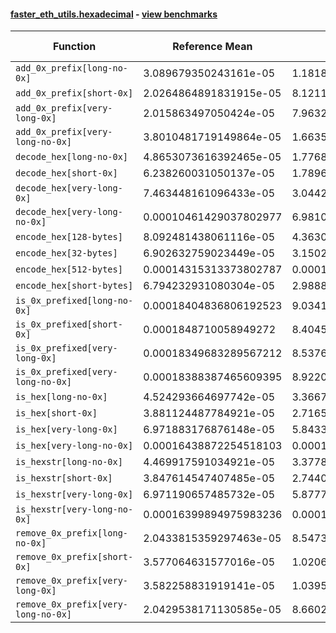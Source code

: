 #### [faster_eth_utils.hexadecimal](https://github.com/BobTheBuidler/faster-eth-utils/blob/master/faster_eth_utils/hexadecimal.py) - [view benchmarks](https://github.com/BobTheBuidler/faster-eth-utils/blob/master/benchmarks/test_hexadecimal_benchmarks.py)

| Function | Reference Mean | Faster Mean | % Change | Speedup (%) | x Faster | Faster |
|----------|---------------|-------------|----------|-------------|----------|--------|
| `add_0x_prefix[long-no-0x]` | 3.089679350243161e-05 | 1.1818904772827305e-05 | 61.75% | 161.42% | 2.61x | ✅ |
| `add_0x_prefix[short-0x]` | 2.0264864891831915e-05 | 8.121151690543235e-06 | 59.92% | 149.53% | 2.50x | ✅ |
| `add_0x_prefix[very-long-0x]` | 2.015863497050424e-05 | 7.963290242927789e-06 | 60.50% | 153.14% | 2.53x | ✅ |
| `add_0x_prefix[very-long-no-0x]` | 3.8010481719149864e-05 | 1.663528497257842e-05 | 56.24% | 128.49% | 2.28x | ✅ |
| `decode_hex[long-no-0x]` | 4.8653073616392465e-05 | 1.7768560732293697e-05 | 63.48% | 173.82% | 2.74x | ✅ |
| `decode_hex[short-0x]` | 6.238260031050137e-05 | 1.7896533946767764e-05 | 71.31% | 248.57% | 3.49x | ✅ |
| `decode_hex[very-long-0x]` | 7.463448161096433e-05 | 3.0442061631403774e-05 | 59.21% | 145.17% | 2.45x | ✅ |
| `decode_hex[very-long-no-0x]` | 0.00010461429037802977 | 6.981094755131535e-05 | 33.27% | 49.85% | 1.50x | ✅ |
| `encode_hex[128-bytes]` | 8.092481438061116e-05 | 4.3630963744472024e-05 | 46.08% | 85.48% | 1.85x | ✅ |
| `encode_hex[32-bytes]` | 6.902632759023449e-05 | 3.150264899132189e-05 | 54.36% | 119.11% | 2.19x | ✅ |
| `encode_hex[512-bytes]` | 0.00014315313373802787 | 0.00010167475125128545 | 28.97% | 40.80% | 1.41x | ✅ |
| `encode_hex[short-bytes]` | 6.794232931080304e-05 | 2.988876641854664e-05 | 56.01% | 127.32% | 2.27x | ✅ |
| `is_0x_prefixed[long-no-0x]` | 0.00018404836806192523 | 9.034137743297898e-05 | 50.91% | 103.73% | 2.04x | ✅ |
| `is_0x_prefixed[short-0x]` | 0.0001848710058949272 | 8.404500238299168e-05 | 54.54% | 119.97% | 2.20x | ✅ |
| `is_0x_prefixed[very-long-0x]` | 0.00018349683289567212 | 8.537629220299896e-05 | 53.47% | 114.93% | 2.15x | ✅ |
| `is_0x_prefixed[very-long-no-0x]` | 0.00018388387465609395 | 8.922037206357303e-05 | 51.48% | 106.10% | 2.06x | ✅ |
| `is_hex[long-no-0x]` | 4.524293664697742e-05 | 3.36672796291946e-05 | 25.59% | 34.38% | 1.34x | ✅ |
| `is_hex[short-0x]` | 3.881124487784921e-05 | 2.7165465681264158e-05 | 30.01% | 42.87% | 1.43x | ✅ |
| `is_hex[very-long-0x]` | 6.971883176876148e-05 | 5.8433914676992955e-05 | 16.19% | 19.31% | 1.19x | ✅ |
| `is_hex[very-long-no-0x]` | 0.00016438872254518103 | 0.00015332009871149243 | 6.73% | 7.22% | 1.07x | ✅ |
| `is_hexstr[long-no-0x]` | 4.469917591034921e-05 | 3.377820621647307e-05 | 24.43% | 32.33% | 1.32x | ✅ |
| `is_hexstr[short-0x]` | 3.847614547407485e-05 | 2.7440630761925545e-05 | 28.68% | 40.22% | 1.40x | ✅ |
| `is_hexstr[very-long-0x]` | 6.971190657485732e-05 | 5.877723970743299e-05 | 15.69% | 18.60% | 1.19x | ✅ |
| `is_hexstr[very-long-no-0x]` | 0.00016399894975983236 | 0.0001530285604482283 | 6.69% | 7.17% | 1.07x | ✅ |
| `remove_0x_prefix[long-no-0x]` | 2.0433815359297463e-05 | 8.547334462346842e-06 | 58.17% | 139.07% | 2.39x | ✅ |
| `remove_0x_prefix[short-0x]` | 3.577064631577016e-05 | 1.0206226943314154e-05 | 71.47% | 250.48% | 3.50x | ✅ |
| `remove_0x_prefix[very-long-0x]` | 3.582258831919141e-05 | 1.0395531693769092e-05 | 70.98% | 244.60% | 3.45x | ✅ |
| `remove_0x_prefix[very-long-no-0x]` | 2.0429538171130585e-05 | 8.66026815686252e-06 | 57.61% | 135.90% | 2.36x | ✅ |
